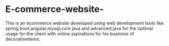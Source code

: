 # E-commerce-website-
This is an ecommerce website developed using web development tools like spring boot,angular,mysql,core java and advanced java for the optimal usage for the client with online aspirations for his business of decorativeitems.
